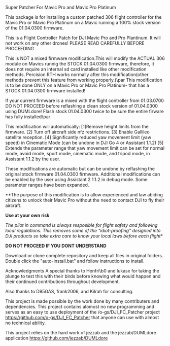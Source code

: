 Super Patcher For Mavic Pro and Mavic Pro Platinum

This package is for installing a custom patched 306 flight controller for the Mavic Pro or Mavic Pro Platinum on a Mavic running a 100% stock version of the 01.04.0300 firmware.

This is a Flight Controller Patch for DJI Mavic Pro and Pro Plantinum. It will not work on any other drones!
PLEASE READ CAREFULLY BEFORE PROCEEDING

This is NOT a mixed firmware modification.This will modify the ACTUAL 306 module on Mavics runnig the STOCK 01.04.0300 firmware, therefore, it does not require an internal sd card installed like other modification methods. Percision RTH works normally after this modification(other methods prevent this feature from working properly.)\par
This modification is to be done ONLY on a Mavic Pro or Mavic Pro Platinum- that has a STOCK 01.04.0300 firmware installed!

If your current firmware is a mixed with the flight controller from 01.03.0700  DO NOT PROCEED before reflashing a clean stock version of 01.04.0300 using DUMLdore! Flash stock 01.04.0300 twice to be sure the entire firware has fully installed\par

This modification will automatically:
 [1]Remove height limits from the firmware. 
 [2]  Turn off aircraft side nfz restrictions. 
 [3]  Enable Gallileo satellite reception. 
 [4]  Significantly reduced yaw movement limit (yaw speed) in Cinematic Mode (can be undone in DJI Go 4 or Assistant 1.1.2) 
 [5] Extends the parameter range that yaw movement limit can be set for normal mode, avoid mode, sport mode, cinematic mode, and tripod mode, in Assistant 1.1.2 by the user.
 
These modifications are automatic but can be undone by reflashing the original stock firmware 01.04.0300 firmware. Additional modifications can be enabled by the user using Assistant 2 1.1.2 in debug mode. Some parameter ranges have been expanded.

**The purpose of this modification is to allow experienced and law abiding citizens to unlock their Mavic Pro without the need to contact DJI to fly their aircraft.

**Use at your own risk**

*The pilot in command is always resposible for flight safety and following local regulations. This removes some of the "idiot-proofing" designed into DJI products so take extra care to know your local laws before each flight**

**DO NOT PROCEED IF YOU DONT UNDERSTAND**

Download or clone complete repository and keep all files in original folders.
Double click the "auto-install.bat" and follow instructions to install.

Acknowledgments
A special thanks to Henfri\b0  and lukasx  for taking the plunge to test this with their birds before knowing what would happen and their continued contributions throughout development.

Also thanks to D95GAS, frank2006, and Kilrah for consulting.

This project is made possible by the work done by many contributers and dependencies. This project contains alomost no new programming and serves as an easy to use deployment of the /o-gs/DJI_FC_Patcher project https://github.com/o-gs/DJI_FC_Patcher that anyone can use with almost no technical ability.

This project relies on the hard work of jezzab and the jezzab/DUMLdore application https://github.com/jezzab/DUMLdore
